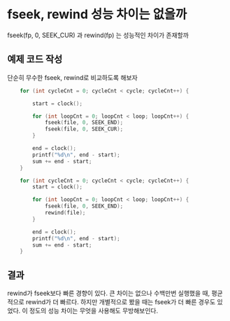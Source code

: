 # fseek, rewind 성능 차이는 없을까
fseek(fp, 0, SEEK_CUR) 과 rewind(fp) 는 성능적인 차이가 존재할까

## 예제 코드 작성
단순히 무수한 fseek, rewind로 비교하도록 해보자
```C++
	for (int cycleCnt = 0; cycleCnt < cycle; cycleCnt++) {

		start = clock();

		for (int loopCnt = 0; loopCnt < loop; loopCnt++) {
			fseek(file, 0, SEEK_END);
			fseek(file, 0, SEEK_CUR);
		}

		end = clock();
		printf("%d\n", end - start);
		sum += end - start;
	}
```

```C++
	for (int cycleCnt = 0; cycleCnt < cycle; cycleCnt++) {
		start = clock();

		for (int loopCnt = 0; loopCnt < loop; loopCnt++) {
			fseek(file, 0, SEEK_END);
			rewind(file);
		}

		end = clock();
		printf("%d\n", end - start);
		sum += end - start;
	}
```

## 결과
rewind가 fseek보다 빠른 경향이 있다.
큰 차이는 없으나 수백만번 실행했을 때, 평균적으로 rewind가 더 빠르다.
하지만 개별적으로 봤을 때는 fseek가 더 빠른 경우도 있었다.
이 정도의 성능 차이는 무엇을 사용해도 무방해보인다.

